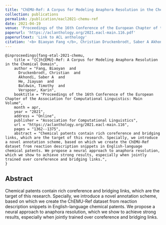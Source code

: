```yaml
---
title: "ChEMU-Ref: A Corpus for Modeling Anaphora Resolution in the Chemical Domain"
collection: publications
permalink: /publication/eacl2021-chemu-ref
date: 2021-04-19
venue: 'Proceedings of the 16th Conference of the European Chapter of the Association for Computational Linguistics: Main Volume'
paperurl: 'https://aclanthology.org/2021.eacl-main.116.pdf'
paperurltext: 'Link to ACL anthology'
citation: '<b> Biaoyan Fang </b>, Christian Druckenbrodt, Saber A Akhondi, Jiayuan He, Timothy Baldwin, Karin Verspoor (2021) ChEMU-Ref: A Corpus for Modeling Anaphora Resolution in the Chemical Domain. In <i>Proceedings of the 16th Conference of the European Chapter of the Association for Computational Linguistics</i>, virtual conference, pp. 1362–1375.'
---
```


<!-- ---
title: "ChEMU-Ref: A Corpus for Modeling Anaphora Resolution in the Chemical Domain"
collection: publications
permalink: /publication/EACL2021-ChEMU-Ref
date: 2021-04-19
venue: 'Proceedings of the 16th Conference of the European Chapter of the Association for Computational Linguistics: Main Volume'
paperurl: 'https://aclanthology.org/2021.eacl-main.116.pdf'
paperurltext: 'Link to ACL anthology'
citation: '<b> Biaoyan Fang </b>, Christian Druckenbrodt, Saber A Akhondi, Jiayuan He, Timothy Baldwin, Karin Verspoor (2021) <a href='http://biaoaynf.github.io/files/papers/xxx.pdf'><u>ChEMU-Ref: A Corpus for Modeling Anaphora Resolution in the Chemical Domain</u></a>. In <i>Proceedings of the 16th Conference of the European Chapter of the Association for Computational Linguistics/i>, virtual conference, pp. 1362–1375.'
--- -->

```
@inproceedings{fang-etal-2021-chemu,
    title = "{C}h{EMU}-Ref: A Corpus for Modeling Anaphora Resolution in the Chemical Domain",
    author = "Fang, Biaoyan  and
      Druckenbrodt, Christian  and
      Akhondi, Saber A  and
      He, Jiayuan  and
      Baldwin, Timothy  and
      Verspoor, Karin",
    booktitle = "Proceedings of the 16th Conference of the European Chapter of the Association for Computational Linguistics: Main Volume",
    month = apr,
    year = "2021",
    address = "Online",
    publisher = "Association for Computational Linguistics",
    url = "https://aclanthology.org/2021.eacl-main.116",
    pages = "1362--1375",
    abstract = "Chemical patents contain rich coreference and bridging links, which are the target of this research. Specially, we introduce a novel annotation scheme, based on which we create the ChEMU-Ref dataset from reaction description snippets in English-language chemical patents. We propose a neural approach to anaphora resolution, which we show to achieve strong results, especially when jointly trained over coreference and bridging links.",
}
```

## Abstract 
Chemical patents contain rich coreference and bridging links, which are the target of this research. Specially, we introduce a novel annotation scheme, based on which we create the ChEMU-Ref dataset from reaction description snippets in English-language chemical patents. We propose a neural approach to anaphora resolution, which we show to achieve strong results, especially when jointly trained over coreference and bridging links.
